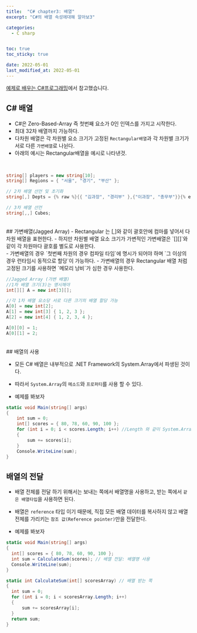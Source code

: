 ```yaml
---
title:  "C# chapter3: 배열"
excerpt: "C#의 배열 속성에대해 알아보3"

categories:
  - C sharp


toc: true
toc_sticky: true

date: 2022-05-01
last_modified_at: 2022-05-01
---
```

[예제로 배우는 C#프로그래밍](http://www.csharpstudy.com/CSharp/CSharp-array.aspx)에서 참고했습니다.

## C# 배열

  - C#은 Zero-Based-Array 즉 첫번째 요소가 0인 인덱스를 가지고 시작한다.
  - 최대 32차 배열까지 가능하다.
  - 다차원 배열은 각 차원별 요소 크기가 고정된 `Rectangular배열`과
  각 차원별 크기가 서로 다른 `가변배열`로 나뉜다.
  - 아래의 예시는 Rectangular배열을 예시로 나타낸것.
<br>

```c#
string[] players = new string[10];
string[] Regions = { "서울", "경기", "부산" };

// 2차 배열 선언 및 초기화
string[,] Depts = {% raw %}{{ "김과장", "경리부" },{"이과장", "총무부"}}{% endraw %};

// 3차 배열 선언
string[,,] Cubes;
```

<br>
## 가변배열(Jagged Array)
  - Rectangular 는 [,]와 같이 괄호안에 컴마를 넣어서 다차원 배열을 표현한다.
  - 하지만 차원별 배열 요소 크기가 가변적인 가변배열은 `[][]`와 같이 각 차원마다 괄호를 별도로 사용한다.
  <br>
  - 가변배열의 경우 `첫번째 차원의 경우 컴파일 타임`에 명시가 되어야 하며 `그 이상의 경우 런타임시 동적으로 할당`이 가능하다.
  - 가변배열의 경우 Rectangular 배열 처럼 고정된 크기를 사용하면 `메모리 낭비`가 심한 경우 사용한다.

```c#
//Jagged Array (가변 배열)
//1차 배열 크기(3)는 명시해야
int[][] A = new int[3][];

//각 1차 배열 요소당 서로 다른 크기의 배열 할당 가능
A[0] = new int[2];
A[1] = new int[3] { 1, 2, 3 };
A[2] = new int[4] { 1, 2, 3, 4 };

A[0][0] = 1;
A[0][1] = 2;
```

<br>
## 배열의 사용

  - 모든 C# 배열은 내부적으로 .NET Framework의 System.Array에서 파생된 것이다.
  - 따라서 `System.Array`의 `메소드`와 `프로퍼티`를 사용 할 수 있다.

  - 예제를 봐보자

```c#
static void Main(string[] args)
{
    int sum = 0;
    int[] scores = { 80, 78, 60, 90, 100 };
    for (int i = 0; i < scores.Length; i++) //Length 와 같이 System.Array 속성을 사용함.
    {
        sum += scores[i];
    }
    Console.WriteLine(sum);        
}
```

## 배열의 전달

  - 배열 전체를 전달 하기 위해서는 보내는 쪽에서 배열명을 사용하고,
  받는 쪽에서 `같은 배열타입`을 사용하면 된다.

  - 배열은 `reference` 타입 이기 때문에, 직접 모든 배열 데이터를 복사하지 않고
  배열 전체를 가리키는 `참조 값(Reference pointer)`만을 전달한다.
  - 예제를 봐보자
  ```c#
static void Main(string[] args)
{            
    int[] scores = { 80, 78, 60, 90, 100 };
    int sum = CalculateSum(scores); // 배열 전달: 배열명 사용
    Console.WriteLine(sum);        
}

static int CalculateSum(int[] scoresArray) // 배열 받는 쪽
{
    int sum = 0;
    for (int i = 0; i < scoresArray.Length; i++)
    {
        sum += scoresArray[i];
    }
    return sum;
}
